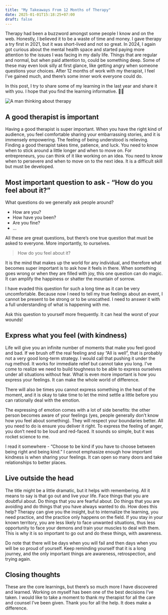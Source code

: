 ```yaml
---
title: "My Takeaways From 12 Months of Therapy"
date: 2025-01-01T15:18:25+07:00
draft: false
---
```


Therapy had been a buzzword amongst some people I know and on the web. Honestly, I believed it to be a waste of time and money. I gave therapy a try first in 2021, but it was short-lived and not so great. In 2024, I again got curious about the mental health space and started paying more attention to the issues I was facing in my daily life. Things that are regular and normal, but when paid attention to, could be something deep. Some of these may even look silly at first glance, like getting angry when someone questions your choices. After 12 months of work with my therapist, I feel I’ve gained much, and there’s some inner work everyone could do.

In this post, I try to share some of my learning in the last year and share it with you. I hope that you find the learning informative. 🧙‍♂️

![A man thinking about therapy](/assets/img/therapy1.png)


## A good therapist is important

Having a good therapist is super important. When you have the right kind of audience, you feel comfortable sharing your embarrassing stories, and it is immensely empowering. The feeling of being understood is relieving. Finding a good therapist takes time, patience, and luck. You need to know when to stick around a little longer and when to move on. For entrepreneurs, you can think of it like working on an idea. You need to know when to persevere and when to move on to the next idea. It is a difficult skill but must be developed.


## Most important question to ask - “How do you feel about it?”

What questions do we generally ask people around?

- How are you?
- How have you been?
- Are you fine?
- …

All these are great questions, but there’s one true question that must be asked to everyone. More importantly, to ourselves.

> How do you feel about it?

It is the mind that makes up the world for any individual, and therefore what becomes super important is to ask how it feels in there. When something goes wrong or when they are filled with joy, this one question can do magic. It can amplify the happiness or shatter the mountain of sorrow. 

I have evaded this question for such a long time as it can be very uncomfortable. Because now I need to tell my true feelings about an event, I cannot be present to be strong or to be unscathed. I need to answer it with a full understanding of what is happening with me. 

Ask this question to yourself more frequently. It can heal the worst of your wounds!


## Express what you feel (with kindness)

Life will give you an infinite number of moments that make you feel good and bad. If we brush off the real feeling and say “All is well”, that is probably not a very good long-term strategy. I would call that pushing it under the rug method. It works for immediate relief but cannot take you long. I’ve come to realize we need to build toughness to be able to express ourselves under all situations without fear. What is even more important is how you express your feelings. It can make the whole world of difference.

There will also be times you cannot express something in the heat of the moment, and it is okay to take time to let the mind settle a little before you can rationally deal with the emotion. 

The expressing of emotion comes with a lot of side benefits: the other person becomes aware of your feelings (yes, people generally don’t know how you feel about something). They will respect your boundaries better. All you need to do is ensure you deliver it right. To express the feeling of anger, you don’t need to be loud and red-faced. It sounds so simple, but it was rocket science to me.

I read it somewhere - “Choose to be kind if you have to choose between being right and being kind.” I cannot emphasize enough how important kindness is when sharing your feelings. It can open so many doors and take relationships to better places.


## Live outside the head

The title might be a little dramatic, but it helps with remembering. All it means to say is that go out and live your life. Face things that you are doubtful about. Do things that you are fearful about. Do things that you are avoiding and do things that you have always wanted to do. How does this help? Therapy can give you the insight, but to internalize the learning, you need practice, and the practice only happens on the field. If you stay in your known territory, you are less likely to face unwanted situations, thus less opportunity to face your demons and train your muscles to deal with them. This is why it is so important to go out and do these things, with awareness.

Do note that there will be days when you will fail and then days when you will be so proud of yourself. Keep reminding yourself that it is a long journey, and the only important things are awareness, retrospection, and trying again.

## Closing thoughts

These are the core learnings, but there’s so much more I have discovered and learned. Working on myself has been one of the best decisions I’ve taken. I would like to take a moment to thank my therapist for all the care and counsel I’ve been given. Thank you for all the help. It does make a difference.


